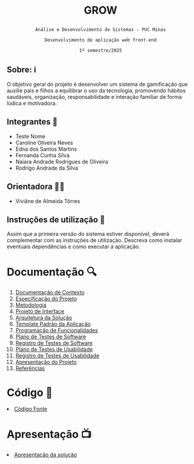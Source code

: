 # <p align="center"> GROW </p>

<p align="center"><code>Análise e Desenvolvimento de Sistemas - PUC Minas</code></p>

<p align="center"><code>Desenvolvimento de aplicação web front-end</code></p>

<p align="center"><code>1º semestre/2025</code></p>

## Sobre: ℹ️ 
O objetivo geral do projeto é desenvolver um sistema de gamificação que auxilie pais e filhos a equilibrar o uso da tecnologia, promovendo hábitos saudáveis, organização, responsabilidade e interação familiar de forma lúdica e motivadora.

## Integrantes 🤝

* Teste Nome
* Caroline Oliveira Neves
* Edna dos Santos Martins
* Fernanda Cunha Silva
* Naiara Andrade Rodrigues de Oliveira
* Rodrigo Andrade da Silva


## Orientadora 👩‍🏫

* Viviâne de Almeida Tôrres

## Instruções de utilização 📝

Assim que a primeira versão do sistema estiver disponível, deverá complementar com as instruções de utilização. Descreva como instalar eventuais dependências e como executar a aplicação.

# Documentação 🔍

<ol>
<li><a href="docs/01-Documentação de Contexto.md"> Documentação de Contexto</a></li>
<li><a href="docs/02-Especificação do Projeto.md"> Especificação do Projeto</a></li>
<li><a href="docs/03-Metodologia.md"> Metodologia</a></li>
<li><a href="docs/04-Projeto de Interface.md"> Projeto de Interface</a></li>
<li><a href="docs/05-Arquitetura da Solução.md"> Arquitetura da Solução</a></li>
<li><a href="docs/06-Template Padrão da Aplicação.md"> Template Padrão da Aplicação</a></li>
<li><a href="docs/07-Programação de Funcionalidades.md"> Programação de Funcionalidades</a></li>
<li><a href="docs/08-Plano de Testes de Software.md"> Plano de Testes de Software</a></li>
<li><a href="docs/09-Registro de Testes de Software.md"> Registro de Testes de Software</a></li>
<li><a href="docs/10-Plano de Testes de Usabilidade.md"> Plano de Testes de Usabilidade</a></li>
<li><a href="docs/11-Registro de Testes de Usabilidade.md"> Registro de Testes de Usabilidade</a></li>
<li><a href="docs/12-Apresentação do Projeto.md"> Apresentação do Projeto</a></li>
<li><a href="docs/13-Referências.md"> Referências</a></li>
</ol>

# Código 💾

<li><a href="src/README.md"> Código Fonte</a></li>

# Apresentação 📺 

<li><a href="presentation/README.md"> Apresentação da solução</a></li>
